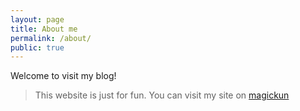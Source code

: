 ```yaml
---
layout: page
title: About me
permalink: /about/
public: true
---
```


Welcome to visit my blog!

> This website is just for fun.
> You can visit my site on [magickun](http://magickun.com)